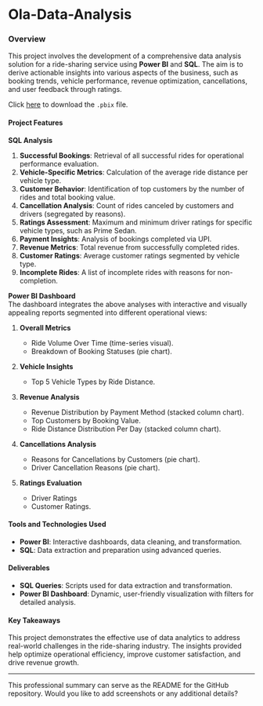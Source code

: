 # Ola-Data-Analysis
 
### Overview  
This project involves the development of a comprehensive data analysis solution for a ride-sharing service using **Power BI** and **SQL**. The aim is to derive actionable insights into various aspects of the business, such as booking trends, vehicle performance, revenue optimization, cancellations, and user feedback through ratings.  


Click [here](./assets/Ola_Dashboard.pbix) to download the `.pbix` file.





#### Project Features  

**SQL Analysis**  
1. **Successful Bookings**: Retrieval of all successful rides for operational performance evaluation.  
2. **Vehicle-Specific Metrics**: Calculation of the average ride distance per vehicle type.  
3. **Customer Behavior**: Identification of top customers by the number of rides and total booking value.  
4. **Cancellation Analysis**: Count of rides canceled by customers and drivers (segregated by reasons).  
5. **Ratings Assessment**: Maximum and minimum driver ratings for specific vehicle types, such as Prime Sedan.  
6. **Payment Insights**: Analysis of bookings completed via UPI.  
7. **Revenue Metrics**: Total revenue from successfully completed rides.  
8. **Customer Ratings**: Average customer ratings segmented by vehicle type.  
9. **Incomplete Rides**: A list of incomplete rides with reasons for non-completion.  

**Power BI Dashboard**  
The dashboard integrates the above analyses with interactive and visually appealing reports segmented into different operational views:  

1. **Overall Metrics**  
   - Ride Volume Over Time (time-series visual).  
   - Breakdown of Booking Statuses (pie chart).  

2. **Vehicle Insights**  
   - Top 5 Vehicle Types by Ride Distance.  

3. **Revenue Analysis**  
   - Revenue Distribution by Payment Method (stacked column chart).  
   - Top Customers by Booking Value.  
   - Ride Distance Distribution Per Day (stacked column chart).  

4. **Cancellations Analysis**  
   - Reasons for Cancellations by Customers (pie chart).  
   - Driver Cancellation Reasons (pie chart).  

5. **Ratings Evaluation**  
   - Driver Ratings
   - Customer Ratings.   

#### Tools and Technologies Used  
- **Power BI**: Interactive dashboards, data cleaning, and transformation.  
- **SQL**: Data extraction and preparation using advanced queries.  

#### Deliverables  
- **SQL Queries**: Scripts used for data extraction and transformation.  
- **Power BI Dashboard**: Dynamic, user-friendly visualization with filters for detailed analysis.  

#### Key Takeaways  
This project demonstrates the effective use of data analytics to address real-world challenges in the ride-sharing industry. The insights provided help optimize operational efficiency, improve customer satisfaction, and drive revenue growth.  

---

This professional summary can serve as the README for the GitHub repository. Would you like to add screenshots or any additional details?
